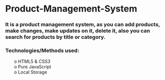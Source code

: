 # Product-Management-System
### It is a product management system, as you can add products, make changes, make updates on it, delete it, also you can search for products by title or category.
### Technologies/Methods used: <br>
&emsp;&emsp;o HTML5 & CSS3<br>
&emsp;&emsp;o Pure JavaScript<br>
&emsp;&emsp;o Local Storage
